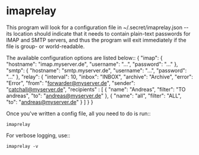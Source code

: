 imaprelay
=========

This program will look for a configuration file in ~/.secret/imaprelay.json -- its location 
should indicate that it needs to contain plain-text passwords for IMAP and SMTP servers, 
and thus the program will exit immediately if the file is group- or world-readable.

The available configuration options are listed below::
{
    "imap": {
        "hostname": "imap.myserver.de",
        "username": "...",
        "password": "..."
    },
    "smtp": {
        "hostname": "smtp.myserver.de",
        "username": "...",
        "password": "..."
    },
    "relay": {
        "interval": 10,
        "inbox": "INBOX",
        "archive": "Archive",
        "error": "Error",
        "from": "forwarder@myserver.de",
        "sender": "catchall@myserver.de",
        "recipients" : [
            {
                "name": "Andreas",
                "filter": "TO andreas",
                "to": "andreas@myserver.de"
            },
            {
                "name": "all",
                "filter": "ALL",
                "to": "andreas@myserver.de"
            }
        ]
    }
}

Once you've written a config file, all you need to do is run::

    imaprelay

For verbose logging, use::

    imaprelay -v
